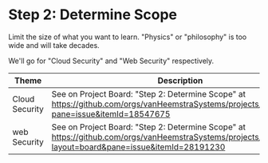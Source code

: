 # Step 2: Determine Scope

Limit the size of what you want to learn. "Physics" or "philosophy" is too wide and will take decades.

We'll go for "Cloud Security" and "Web Security" respectively.

| Theme | Description |
| -- | -- |
| Cloud Security | See on Project Board: "Step 2: Determine Scope" at https://github.com/orgs/vanHeemstraSystems/projects/9/views/1?pane=issue&itemId=18547675 |
| web Security | See on Project Board: "Step 2: Determine Scope" at https://github.com/orgs/vanHeemstraSystems/projects/16/views/1?layout=board&pane=issue&itemId=28191230 |

